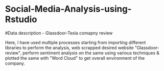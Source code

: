 # Social-Media-Analysis-using-Rstudio

#Data description - Glassdoor-Tesla comapny review

Here, I have used multiple processes starting from importing different libraries to perform the analysis, web scrapped desired website "Glassdoor-review", perform sentiment analysis on the same using various techniques & plotted the same with "Word Cloud" to get overall environment of the company.
